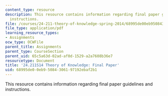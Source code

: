 ```yaml
---
content_type: resource
description: This resource contains information regarding final paper guidelines and
  instructions.
file: /courses/24-211-theory-of-knowledge-spring-2014/68995de00eb95084306197192ebaf2b1_MIT24_211S11_FinalPaper.pdf
file_type: application/pdf
learning_resource_types:
- Assignments
ocw_type: OCWFile
parent_title: Assignments
parent_type: CourseSection
parent_uid: 65c5a63d-02ad-af0d-1529-a2a7608b36e7
resourcetype: Document
title: '24.211S14 Theory of Knowledge: Final Paper'
uid: 68995de0-0eb9-5084-3061-97192ebaf2b1
---
```

This resource contains information regarding final paper guidelines and instructions.

